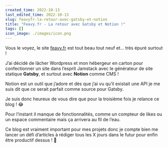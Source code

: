 ```yaml
---
created_time: 2022-10-13
last_edited_time: 2022-10-13
slug: feavyfr-la-retour-avec-gatsby-et-notion
title: "Feavy.fr - La retour avec Gatsby et Notion !"
tags: []
icon_image: ./images/icon.png
---
```

Vous le voyez, le site [feavy.fr](https://feavy.fr) est tout beau tout neuf et… très épuré surtout !

J’ai décidé de lâcher Wordpress et mon hébergeur en carton pour confectionner un site dans l’esprit Jamstack avec le générateur de site statique **Gatsby**, et surtout avec **Notion** comme CMS !

Notion est un outil que j’adore et dès que j’ai vu qu’il existait une API je me suis dit que ce serait parfait comme source pour Gatsby.

Je suis donc heureux de vous dire que pour la troisième fois je relance ce blog ! 😂

Pour l’instant il manque de fonctionnalités, comme un compteur de likes ou un espace commentaire mais ça arrivera au fil de l’eau.

Ce blog est vraiment important pour mes projets donc je compte bien me lancer un défi d’articles à rédiger tous les X jours dans le futur pour enfin être productif dessus ! 💪
